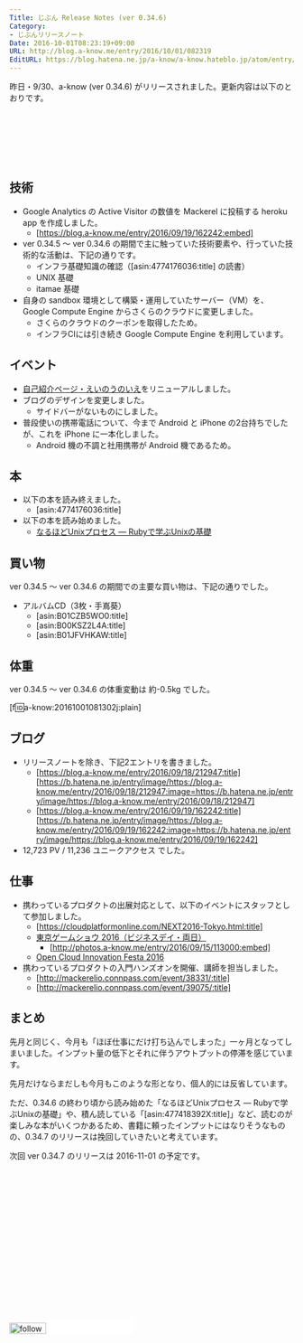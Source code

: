 ```yaml
---
Title: じぶん Release Notes (ver 0.34.6)
Category:
- じぶんリリースノート
Date: 2016-10-01T08:23:19+09:00
URL: http://blog.a-know.me/entry/2016/10/01/082319
EditURL: https://blog.hatena.ne.jp/a-know/a-know.hateblo.jp/atom/entry/10328749687187192598
---
```


昨日・9/30、a-know (ver 0.34.6) がリリースされました。更新内容は以下のとおりです。


<!-- more -->


<script async src="//pagead2.googlesyndication.com/pagead/js/adsbygoogle.js"></script>
<!-- article-top -->
<ins class="adsbygoogle"
     style="display:inline-block;width:728px;height:90px"
     data-ad-client="ca-pub-3463034538369189"
     data-ad-slot="8367620130"></ins>
<script>
(adsbygoogle = window.adsbygoogle || []).push({});
</script>


## 技術
* Google Analytics の Active Visitor の数値を Mackerel に投稿する heroku app を作成しました。
    * [https://blog.a-know.me/entry/2016/09/19/162242:embed]
* ver 0.34.5 〜 ver 0.34.6 の期間で主に触っていた技術要素や、行っていた技術的な活動は、下記の通りです。
    * インフラ基礎知識の確認（[asin:4774176036:title] の読書）
    * UNIX 基礎
    * itamae 基礎
* 自身の sandbox 環境として構築・運用していたサーバー（VM）を、Google Compute Engine からさくらのクラウドに変更しました。
    * さくらのクラウドのクーポンを取得したため。
    * インフラCIには引き続き Google Compute Engine を利用しています。


## イベント
* [自己紹介ページ・えいのうのいえ](http://home.a-know.me/)をリニューアルしました。
* ブログのデザインを変更しました。
    * サイドバーがないものにしました。
* 普段使いの携帯電話について、今まで Android と iPhone の2台持ちでしたが、これを iPhone に一本化しました。
    * Android 機の不調と社用携帯が Android 機であるため。


## 本
* 以下の本を読み終えました。
    * [asin:4774176036:title]
* 以下の本を読み始めました。
    * [なるほどUnixプロセス ― Rubyで学ぶUnixの基礎](http://tatsu-zine.com/books/naruhounix)


## 買い物
ver 0.34.5 〜 ver 0.34.6 の期間での主要な買い物は、下記の通りでした。

* アルバムCD（3枚・手嶌葵）
    * [asin:B01CZB5WO0:title]
    * [asin:B00KSZ2L4A:title]
    * [asin:B01JFVHKAW:title]


## 体重
ver 0.34.5 〜 ver 0.34.6 の体重変動は 約-0.5kg でした。

[f:id:a-know:20161001081302j:plain]


## ブログ
* リリースノートを除き、下記2エントリを書きました。
    * [https://blog.a-know.me/entry/2016/09/18/212947:title] [https://b.hatena.ne.jp/entry/image/https://blog.a-know.me/entry/2016/09/18/212947:image=https://b.hatena.ne.jp/entry/image/https://blog.a-know.me/entry/2016/09/18/212947]
    * [https://blog.a-know.me/entry/2016/09/19/162242:title] [https://b.hatena.ne.jp/entry/image/https://blog.a-know.me/entry/2016/09/19/162242:image=https://b.hatena.ne.jp/entry/image/https://blog.a-know.me/entry/2016/09/19/162242]
*  12,723 PV /  11,236 ユニークアクセス でした。



## 仕事
* 携わっているプロダクトの出展対応として、以下のイベントにスタッフとして参加しました。
    * [https://cloudplatformonline.com/NEXT2016-Tokyo.html:title]
    * [東京ゲームショウ 2016（ビジネスデイ・両日）](http://expo.nikkeibp.co.jp/tgs/2016/)
        * [http://photos.a-know.me/entry/2016/09/15/113000:embed]
    * [Open Cloud Innovation Festa 2016](http://softlayer.connpass.com/event/34524/)
* 携わっているプロダクトの入門ハンズオンを開催、講師を担当しました。
    * [http://mackerelio.connpass.com/event/38331/:title]
    * [http://mackerelio.connpass.com/event/39075/:title]



## まとめ
先月と同じく、今月も「ほぼ仕事にだけ打ち込んでしまった」一ヶ月となってしまいました。インプット量の低下とそれに伴うアウトプットの停滞を感じています。


先月だけならまだしも今月もこのような形となり、個人的には反省しています。


ただ、0.34.6 の終わり頃から読み始めた「なるほどUnixプロセス ― Rubyで学ぶUnixの基礎」や、積ん読している「[asin:477418392X:title]」など、読むのが楽しみな本がいくつかあるため、書籍に頼ったインプットにはなりそうなものの、0.34.7 のリリースは挽回していきたいと考えています。


次回 ver 0.34.7 のリリースは 2016-11-01 の予定です。



<script async src="//pagead2.googlesyndication.com/pagead/js/adsbygoogle.js"></script>
<!-- article-bottom2 -->
<ins class="adsbygoogle"
     style="display:inline-block;width:300px;height:250px"
     data-ad-client="ca-pub-3463034538369189"
     data-ad-slot="5274552934"></ins>
<script>
(adsbygoogle = window.adsbygoogle || []).push({});
</script>


<div>
<a href='http://cloud.feedly.com/#subscription%2Ffeed%2Fhttp%3A%2F%2Fblog.a-know.me%2Ffeed'  target='blank'><img id='feedlyFollow' src='http://s3.feedly.com/img/follows/feedly-follow-rectangle-volume-small_2x.png' alt='follow us in feedly' width='65' height='20'></a>

<iframe src="//blog.hatena.ne.jp/a-know/a-know.hateblo.jp/subscribe/iframe" allowtransparency="true" frameborder="0" scrolling="no" width="150" height="28"></iframe>
</div>
